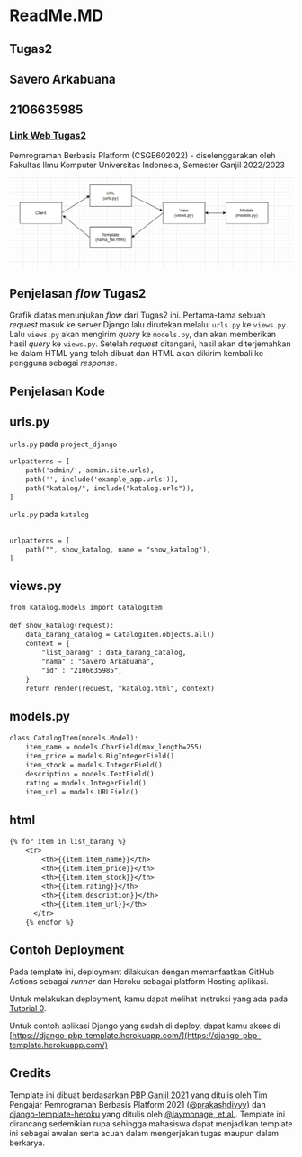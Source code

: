 # ReadMe.MD 
## Tugas2
## Savero Arkabuana
## 2106635985

### [Link Web Tugas2](https://veroarkabuana.herokuapp.com/katalog/)

Pemrograman Berbasis Platform (CSGE602022) - diselenggarakan oleh Fakultas Ilmu Komputer Universitas Indonesia, Semester Ganjil 2022/2023

![Bagan](baganReadmePBP.png)

## Penjelasan _flow_ Tugas2

Grafik diatas menunjukan _flow_ dari Tugas2 ini. Pertama-tama sebuah _request_ masuk ke server Django lalu dirutekan melalui ```urls.py``` ke ```views.py```. Lalu ```views.py``` akan mengirim _query_ ke ```models.py```, dan akan memberikan hasil _query_ ke ```views.py```. Setelah _request_ ditangani, hasil akan diterjemahkan ke dalam HTML yang telah dibuat dan HTML akan dikirim kembali ke pengguna sebagai _response_.

## Penjelasan Kode

## urls.py

```urls.py``` pada ```project_django```

```
urlpatterns = [
    path('admin/', admin.site.urls),
    path('', include('example_app.urls')),
    path("katalog/", include("katalog.urls")),
]
```


```urls.py``` pada ```katalog```
```app_name = "katalog"

urlpatterns = [
    path("", show_katalog, name = "show_katalog"),
]
```


## views.py

```
from katalog.models import CatalogItem

def show_katalog(request):
    data_barang_catalog = CatalogItem.objects.all()
    context = {
        "list_barang" : data_barang_catalog,
        "nama" : "Savero Arkabuana",
        "id" : "2106635985",
    }
    return render(request, "katalog.html", context)
```

## models.py

```
class CatalogItem(models.Model):
    item_name = models.CharField(max_length=255)
    item_price = models.BigIntegerField()
    item_stock = models.IntegerField()
    description = models.TextField()
    rating = models.IntegerField()
    item_url = models.URLField()
```

## html

```
{% for item in list_barang %}
    <tr>
        <th>{{item.item_name}}</th>
        <th>{{item.item_price}}</th>
        <th>{{item.item_stock}}</th>
        <th>{{item.rating}}</th>
        <th>{{item.description}}</th>
        <th>{{item.item_url}}</th>
      </tr>
    {% endfor %}
```

## Contoh Deployment 

Pada template ini, deployment dilakukan dengan memanfaatkan GitHub Actions sebagai _runner_ dan Heroku sebagai platform Hosting aplikasi. 

Untuk melakukan deployment, kamu dapat melihat instruksi yang ada pada [Tutorial 0](https://pbp-fasilkom-ui.github.io/ganjil-2023/assignments/tutorial/tutorial-0).

Untuk contoh aplikasi Django yang sudah di deploy, dapat kamu akses di [https://django-pbp-template.herokuapp.com/](https://django-pbp-template.herokuapp.com/)

## Credits

Template ini dibuat berdasarkan [PBP Ganjil 2021](https://gitlab.com/PBP-2021/pbp-lab) yang ditulis oleh Tim Pengajar Pemrograman Berbasis Platform 2021 ([@prakashdivyy](https://gitlab.com/prakashdivyy)) dan [django-template-heroku](https://github.com/laymonage/django-template-heroku) yang ditulis oleh [@laymonage, et al.](https://github.com/laymonage). Template ini dirancang sedemikian rupa sehingga mahasiswa dapat menjadikan template ini sebagai awalan serta acuan dalam mengerjakan tugas maupun dalam berkarya.
